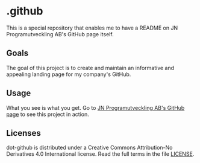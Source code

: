 # .github

This is a special repository that enables me to have a README on JN Programutveckling AB's GitHub page itself.

## Goals

The goal of this project is to create and maintain an informative and appealing landing page for my company's GitHub.

## Usage

What you see is what you get. Go to [JN Programutveckling AB's GitHub page](https://github.com/jn-programutveckling) to see this project in action.

## Licenses

dot-github is distributed under a Creative Commons Attribution-No Derivatives 4.0 International license. Read the full terms in the file [LICENSE](LICENSE).
